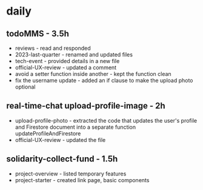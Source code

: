 # daily

## todoMMS - 3.5h
* reviews - read and responded
* 2023-last-quarter - renamed and updated files
* tech-event - provided details in a new file
* official-UX-review - updated a comment 
* avoid a setter function inside another - kept the function clean
* fix the username update - added an if clause to make the upload photo optional

## real-time-chat upload-profile-image - 2h
* upload-profile-photo - extracted the code that updates the user's profile and Firestore document into a separate function updateProfileAndFirestore
* official-UX-review - updated the file

## solidarity-collect-fund - 1.5h
* project-overview - listed temporary features
* project-starter - created link page, basic components